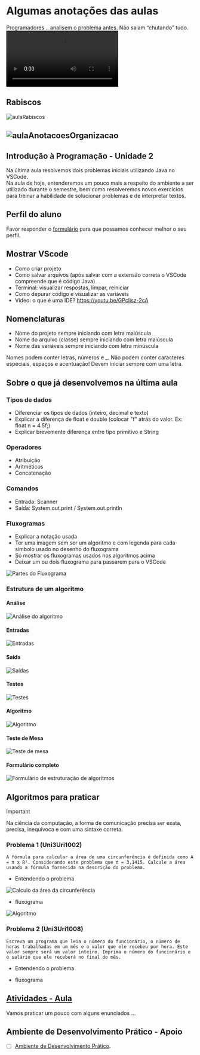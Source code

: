 <!--  FIXME:
### [Aula_04](Unidade2/aula.md#Aula_04 "	28-02-2022	segunda	")	28-02-2022	segunda
### [Aula_05](Unidade2/aula.md#Aula_05 "	02-03-2022	quarta		02-03-2022	quarta
### [Aula_06](Unidade2/aula.md#Aula_06 "	02-03-2022	quarta	")	02-03-2022	quarta
-->

# Algumas anotações das aulas  

Programadores .. analisem o problema antes. Não saiam “chutando” tudo.  
![programador](imgs/programador.mov "programador")  

## Rabiscos

![aulaRabiscos](aulaRabiscos.drawio.svg)

## ![aulaAnotacoesOrganizacao](organizacaoEscopo.drawio.svg)  

## Introdução à Programação - Unidade 2  

Na última aula resolvemos dois problemas iniciais utilizando Java no VSCode.  
Na aula de hoje, entenderemos um pouco mais a respeito do ambiente a ser utilizado durante o semestre, bem como resolveremos novos exercícios para treinar a habilidade de solucionar problemas e de interpretar textos.  

## Perfil do aluno  

Favor responder o [formulário](<https://forms.office.com/Pages/ResponsePage.aspx?id=KiItDNrscEuWCqzvbO0wUln0WMIdJTRDgdaFzW1RRxdUNVdPVUJHVzUwVk9LOVNLVkQxQVo0SEE1Ui4u> "formulário de perfil") para que possamos conhecer melhor o seu perfil.  

## Mostrar VScode  

- Como criar projeto  
- Como salvar arquivos (após salvar com a extensão correta o VSCode compreende que é código Java)  
- Terminal: visualizar respostas, limpar, reiniciar  
- Como depurar código e visualizar as variáveis  
- Vídeo: o que é uma IDE? <https://youtu.be/GPcIjsz-2cA>  

## Nomenclaturas  

- Nome do projeto sempre iniciando com letra maiúscula  
- Nome do arquivo (classe) sempre iniciando com letra maiúscula  
- Nome das variáveis sempre iniciando com letra minúscula  

Nomes podem conter letras, números e _. Não podem conter caracteres especiais, espaços e acentuação! Devem iniciar sempre com uma letra.  

## Sobre o que já desenvolvemos na última aula  

### Tipos de dados  

- Diferenciar os tipos de dados (inteiro, decimal e texto)  
- Explicar a diferença de float e double (colocar "f" atrás do valor. Ex: float n = 4.5f;)  
- Explicar brevemente diferença entre tipo primitivo e String  

### Operadores  

- Atribuição  
- Aritméticos  
- Concatenação  
  
### Comandos  

- Entrada: Scanner  
- Saída: System.out.print / System.out.println  

### Fluxogramas  

- Explicar a notação usada  
- Ter uma imagem sem ser um algoritmo e com legenda para cada símbolo usado no desenho do fluxograma  
- Só mostrar os fluxogramas usados nos algoritmos acima  
- Deixar um ou dois fluxograma para passarem para o VSCode  

![Partes do Fluxograma](imgs/fluxogramaLegenda.png "Partes do Fluxograma")  

### Estrutura de um algoritmo  

#### Análise  

![Análise do algoritmo](imgs/formularioAnalise.png "Análise do algoritmo")  

#### Entradas

![Entradas](imgs/formularioEntradas.png "Entradas")  

#### Saída  

![Saídas](imgs/formularioSaida.png "Saídas")  

#### Testes  

![Testes](imgs/formularioTestes.png "Testes")  

#### Algoritmo  

![Algoritmo](imgs/Uni3Uri1001.svg "Algoritmo")  

#### Teste de Mesa  

![Teste de mesa](imgs/formularioTesteMesa.png "Teste de Mesa")  

#### Formulário completo  

![Formulário de estruturação de algoritmos](imgs/formularioDois.png "Formulário completo de estruturação de algoritmos")  

## Algoritmos para praticar  

> [!IMPORTANT]
>
> Na ciência da computação, a forma de comunicação precisa ser exata, precisa, inequívoca e com uma sintaxe correta.

### Problema 1 (Uni3Uri1002)  

    A fórmula para calcular a área de uma circunferência é definida como A = π x R². Considerando este problema que π = 3,1415. Calcule a área usando a fórmula fornecida na descrição do problema.  

- Entendendo o problema  
  
![Calculo da área da circunferência](imgs/Uni3Uri1002.png "Calculo da área da circunferência")  

- fluxograma  
  
![Algoritmo](imgs/Uni3Uri1002.svg "Algoritmo")  

### Problema 2 (Uni3Uri1008)  

    Escreva um programa que leia o número do funcionário, o número de horas trabalhadas em um mês e o valor que ele recebeu por hora. Este valor sempre será um valor inteiro. Imprima o número do funcionário e o salário que ele receberá no final do mês.  

- Entendendo o problema  
  
- fluxograma  

## [Atividades - Aula](atividadeAula.md "Atividades - Aula")  

Vamos praticar um pouco com alguns enunciados ...  

## Ambiente de Desenvolvimento Prático - Apoio

- [ ] [Ambiente de Desenvolvimento Prático](../Unidade1/IDE.md "Ambiente de Desenvolvimento Prático").  
